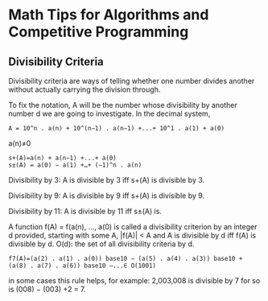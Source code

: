
# Math Tips for Algorithms and Competitive Programming

## Divisibility Criteria 
Divisibility criteria are ways of telling whether one number divides another without actually carrying the division through. 

To fix the notation, A will be the number whose divisibility by another number d we are going to investigate. In the decimal system,
```
A = 10^n . a(n) + 10^(n−1) . a(n−1) +...+ 10^1 . a(1) + a(0)
```
a(n)≠0
```
s+(A)=a(n) + a(n−1) +...+ a(0)
s±(A) = a(0) − a(1) +…+ (−1)^n . a(n)
```

Divisibility by 3: A is divisible by 3 iff s+(A) is divisible by 3.

Divisibility by 9: A is divisible by 9 iff s+(A) is divisible by 9.

Divisibility by 11: A is divisible by 11 iff s±(A) is.

A function f(A) = f(a(n), …, a(0) is called a divisibility criterion by an integer d provided, starting with some A, |f(A)| < A and A is divisible by d iff f(A) is divisible by d.
O(d): the set of all divisibility criteria by d.
```
f7(A)=(a(2) . a(1) . a(0)) base10 − (a(5) . a(4) . a(3)) base10 + (a(8) . a(7) . a(6)) base10 −...∈ O(1001)
```
in some cases this rule helps, for example: 2,003,008 is divisible by 7 for so is (008) − (003) +2 = 7.


